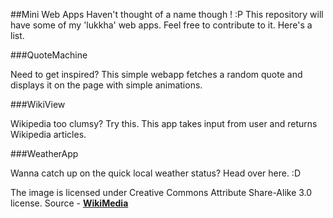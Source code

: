 ##Mini Web Apps
Haven't thought of a name though ! :P 
This repository will have some of my 'lukkha' web apps.
Feel free to contribute to it. Here's a list.

###QuoteMachine

Need to get inspired? This simple webapp fetches a random quote and displays it on the page with simple animations.

###WikiView

Wikipedia too clumsy? Try this. This app takes input from user and returns Wikipedia articles.

###WeatherApp

Wanna catch up on the quick local weather status? Head over here. :D

The image is licensed under Creative Commons Attribute Share-Alike 3.0 license. Source - <a href="https://commons.wikimedia.org/wiki/File:Quote_right_font_awesome.svg"><b>WikiMedia</b></a> 
